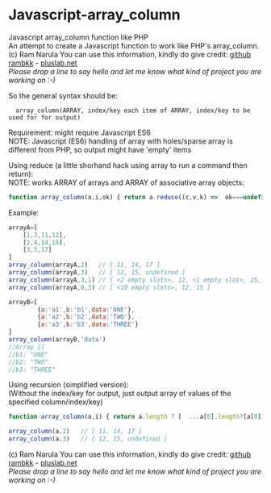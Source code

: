 # Javascript-array_column
Javascript array_column function like PHP\
An attempt to create a Javascript function to work like PHP's array_column.\
(c) Ram Narula You can use this information, kindly do give credit: [github rambkk](https://github.com/rambkk) - [pluslab.net](https://pluslab.net)\
*Please drop a line to say hello and let me know what kind of project you are working on :-)*

So the general syntax should be:

      array_column(ARRAY, index/key each item of ARRAY, index/key to be used for for output)

Requirement: might require Javascript ES6\
NOTE: Javascript (ES6) handling of array with holes/sparse array is different from PHP, so output might have 'empty' items

Using reduce (a little shorhand hack using array to run a command then return):\
NOTE: works ARRAY of arrays and ARRAY of associative array objects:
```JavaScript
function array_column(a,i,ok) { return a.reduce((c,v,k) =>  ok===undefined ? [c[k]=v[i],c][1] : [c[v[ok]]=v[i],c][1],[]) }
```
Example:
```Javascript
arrayA=[
    [1,2,11,12],
    [2,4,14,15],
    [3,5,17]
]
array_column(arrayA,2)   // [ 11, 14, 17 ]
array_column(arrayA,3)   // [ 12, 15, undefined ]
array_column(arrayA,3,1) // [ <2 empty slots>, 12, <1 empty slot>, 15, undefined ]  (simplified: Array [1]=12, [3]=15, [3]=undefined)
array_column(arrayA,0,3) // [ <10 empty slots>, 12, 15 ] 

arrayB=[ 
        {a:'a1',b:'b1',data:'ONE'},
        {a:'a2',b:'b2',data:'TWO'},
        {a:'a3',b:'b3',data:'THREE'}
]
array_column(arrayB,'data')
//Array []
//b1: "ONE"
//b2: "TWO"
//b3: "THREE"
```

Using recursion (simplified version):\
(Without the index/key for output, just output array of values of the specified column/index/key)
```Javascript
function array_column(a,i) { return a.length ? [  ...a[0].length?[a[0][i]]:[] , ...array_column(a.slice(1),i) ]:[]; }
```
```JavaScript
array_column(a,2)   // [ 11, 14, 17 ]
array_column(a,3)   // [ 12, 15, undefined ]
```
  
(c) Ram Narula You can use this information, kindly do give credit: [github rambkk](https://github.com/rambkk) - [pluslab.net](https://pluslab.net)\
*Please drop a line to say hello and let me know what kind of project you are working on :-)*
